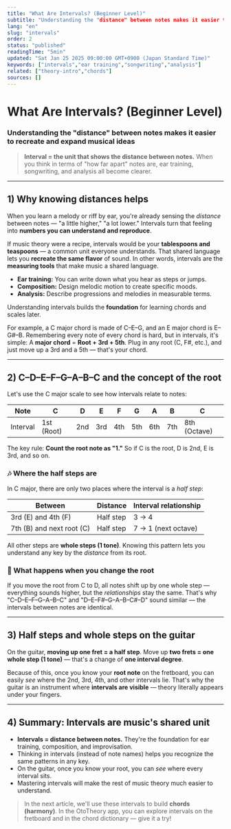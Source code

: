 ```yaml
---
title: "What Are Intervals? (Beginner Level)"
subtitle: "Understanding the "distance" between notes makes it easier to recreate and expand musical ideas"
lang: "en"
slug: "intervals"
order: 2
status: "published"
readingTime: "5min"
updated: "Sat Jan 25 2025 09:00:00 GMT+0900 (Japan Standard Time)"
keywords: ["intervals","ear training","songwriting","analysis"]
related: ["theory-intro","chords"]
sources: []
---
```



# What Are Intervals? (Beginner Level)

### Understanding the "distance" between notes makes it easier to recreate and expand musical ideas

> **Interval = the unit that shows the distance between notes.**
> When you think in terms of "how far apart" notes are, ear training, songwriting, and analysis all become clearer.

---

## 1) Why knowing distances helps

When you learn a melody or riff by ear, you're already sensing the *distance* between notes — "a little higher," "a lot lower."
Intervals turn that feeling into **numbers you can understand and reproduce**.

If music theory were a recipe, intervals would be your **tablespoons and teaspoons** — a common unit everyone understands.
That shared language lets you **recreate the same flavor** of sound.
In other words, intervals are the **measuring tools** that make music a shared language.

* **Ear training:** You can write down what you hear as steps or jumps.
* **Composition:** Design melodic motion to create specific moods.
* **Analysis:** Describe progressions and melodies in measurable terms.

Understanding intervals builds the **foundation** for learning chords and scales later.

For example, a C major chord is made of C–E–G, and an E major chord is E–G#–B. Remembering every note of every chord is hard, but in intervals, it's simple:
A **major chord** = **Root + 3rd + 5th**.
Plug in any root (C, F#, etc.), and just move up a 3rd and a 5th — that's your chord.

---

## 2) C–D–E–F–G–A–B–C and the concept of the root

Let's use the C major scale to see how intervals relate to notes:

| Note     | C          | D   | E   | F   | G   | A   | B   | C            |
| -------- | ---------- | --- | --- | --- | --- | --- | --- | ------------ |
| Interval | 1st (Root) | 2nd | 3rd | 4th | 5th | 6th | 7th | 8th (Octave) |

The key rule: **Count the root note as "1."**
So if C is the root, D is 2nd, E is 3rd, and so on.

### 🎶 Where the half steps are

In C major, there are only two places where the interval is a *half step*:

| Between                   | Distance  | Interval relationship |
| ------------------------- | --------- | --------------------- |
| 3rd (E) and 4th (F)       | Half step | 3 → 4                 |
| 7th (B) and next root (C) | Half step | 7 → 1 (next octave)   |

All other steps are **whole steps (1 tone)**.
Knowing this pattern lets you understand any key by the *distance* from its root.

### 🎸 What happens when you change the root

If you move the root from C to D, all notes shift up by one whole step — everything sounds higher, but the *relationships* stay the same.
That's why "C–D–E–F–G–A–B–C" and "D–E–F#–G–A–B–C#–D" sound similar — the intervals between notes are identical.

---

## 3) Half steps and whole steps on the guitar

On the guitar, **moving up one fret = a half step**. Move up **two frets = one whole step (1 tone)** — that's a change of **one interval degree**.

Because of this, once you know your **root note** on the fretboard, you can easily *see* where the 2nd, 3rd, 4th, and other intervals lie.
That's why the guitar is an instrument where **intervals are visible** — theory literally appears under your fingers.

---

## 4) Summary: Intervals are music's shared unit

* **Intervals = distance between notes.** They're the foundation for ear training, composition, and improvisation.
* Thinking in intervals (instead of note names) helps you recognize the same patterns in any key.
* On the guitar, once you know your root, you can *see* where every interval sits.
* Mastering intervals will make the rest of music theory much easier to understand.

> In the next article, we'll use these intervals to build **chords (harmony)**.
> In the OtoTheory app, you can explore intervals on the fretboard and in the chord dictionary — give it a try!
